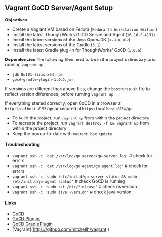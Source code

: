 ## Vagrant GoCD Server/Agent Setup

**Objectives**

-   Create a Vagrant VM based on Fedora (`Fedora 24 Workstation Edition`)
-   Install the latest ThoughtWorks GoCD Server and Agent (`16.10.0-4131`)
-   Install the latest versions of the Java OpenJDK (`1.8.0_102`)
-   Install the latest versions of the Gradle (`3.1`)
-   Install the latest Gradle plug-in for ThoughtWorks' GoCD (`1.0.6`)

**Dependencies**
The following files need to be in the project's directory prior running `vagrant up`

-   `jdk-8u101-linux-x64.rpm`
-   `gocd-gradle-plugin-1.0.6.jar`

If versions are different than above files, change the `bootstrap.sh` file to reflect version differences, before running `vagrant up`

If everything started correctly, open GoCD in a browser at `http:localhost:8153/go` or secured at `https:localhost:8154/go`

-   To build the project, run `vagrant up` from within the project directory
-   To recreate the project, run `vagrant destroy -f && vagrant up` from within the project directory
- Keep the box up-to-date with `vagrant box update`

#### Troubleshooting

-   `vagrant ssh -c 'cat /var/log/go-server/go-server.log'` # check for errors
-   `vagrant ssh -c 'cat /var/log/go-agent/go-agent.log'` # check for errors
-   `vagrant ssh -c 'sudo /etc/init.d/go-server status && sudo /etc/init.d/go-agent status'` # check GoCD is running
-   `vagrant ssh -c 'sudo cat /etc/*release'` # check os version
-   `vagrant ssh -c 'sudo java -version'` # check java version

#### Links

-   [GoCD](https://www.go.cd/)
-   [GoCD Plugins](https://www.go.cd/plugins/)
-   [GoCD Gradle Plugin](https://github.com/jmnarloch/gocd-gradle-plugin)
-   [Vagrant]\(<https://github.com/mitchellh/vagrant>
)
